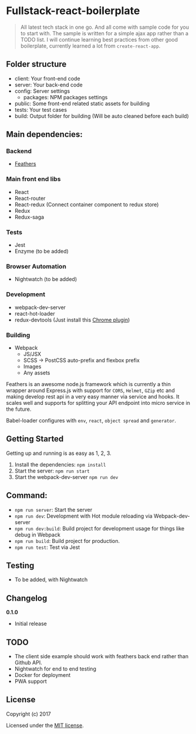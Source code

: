 # Fullstack-react-boilerplate

> All latest tech stack in one go. And all come with sample code for you to start with. The sample is written for a simple ajax app rather than a TODO list. I will continue learning best practices from other good boilerplate, currently learned a lot from `create-react-app`.

## Folder structure
- client: Your front-end code
- server: Your back-end code
- config: Server settings
    - packages: NPM packages settings
- public: Some front-end related static assets for building
- tests: Your test cases
- build: Output folder for building (Will be auto cleaned before each build)


## Main dependencies:
### Backend
- [Feathers](https://feathersjs.com/)

### Main front end libs
- React
- React-router
- React-redux (Connect container component to redux store)
- Redux
- Redux-saga

### Tests
- Jest
- Enzyme (to be added)

### Browser Automation
- Nightwatch (to be added)

### Development
- webpack-dev-server
- react-hot-loader
- redux-devtools (Just install this [Chrome plugin](https://chrome.google.com/webstore/detail/redux-devtools/lmhkpmbekcpmknklioeibfkpmmfibljd?hl=en))

### Building
- Webpack
    - JS/JSX
    - SCSS -> PostCSS auto-prefix and flexbox prefix
    - Images
    - Any assets


Feathers is an awesome node.js framework which is currently a thin wrapper around Express.js with support for `CORS`, `Helmet`, `GZip` etc and making develop rest api in a very easy manner via service and hooks. It scales well and supports for splitting your API endpoint into micro service in the future.

Babel-loader configures with `env`, `react`, `object spread` and `generator`.

## Getting Started

Getting up and running is as easy as 1, 2, 3.

1. Install the dependencies: `npm install`
2. Start the server: `npm run start`
3. Start the webpack-dev-server `npm run dev`

## Command:
- `npm run server`: Start the server
- `npm run dev`: Development with Hot module reloading via Webpack-dev-server
- `npm run dev:build`: Build project for development usage for things like debug in Webpack
- `npm run build`: Build project for production.
- `npm run test`: Test via Jest

## Testing
- To be added, with Nightwatch

## Changelog
__0.1.0__
- Initial release

## TODO
- The client side example should work with feathers back end rather than Github API.
- Nightwatch for end to end testing
- Docker for deployment
- PWA support

## License

Copyright (c) 2017

Licensed under the [MIT license](LICENSE).
